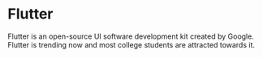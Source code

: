 # Flutter 
Flutter is an open-source UI software development kit created by Google. 
Flutter is trending now and most college students are attracted towards it.
